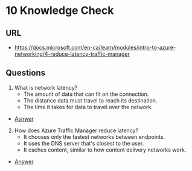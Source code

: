 # 10 Knowledge Check

## URL
* https://docs.microsoft.com/en-ca/learn/modules/intro-to-azure-networking/4-reduce-latency-traffic-manager

## Questions
1) What is network latency?
    * The amount of data that can fit on the connection.
    * The distance data must travel to reach its destination.
    * The time it takes for data to travel over the network.
* [Asnwer](https://i.imgur.com/SQS7lSf.png)
2) How does Azure Traffic Manager reduce latency?
    * It chooses only the fastest networks between endpoints.
    * It uses the DNS server that's closest to the user.
    * It caches content, similar to how content delivery networks work.
* [Answer](https://i.imgur.com/42xNOBa.png)
